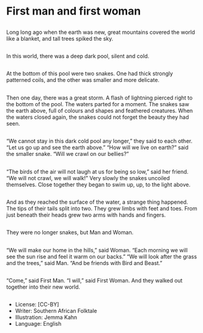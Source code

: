 # First man and first woman

##
Long long ago when the earth was new,
great mountains covered the world like a
blanket, and tall trees spiked the sky.

##
In this world, there was a deep dark pool, silent
and cold.

##
At the bottom of this pool were
two snakes.
One had thick strongly
patterned coils, and the other
was smaller and more delicate.

##
Then one day, there was a great storm.
A flash of lightning pierced right to the bottom
of the pool.
The waters parted for a moment.
The snakes saw the earth above, full of colours
and shapes and feathered creatures.
When the waters closed again, the snakes
could not forget the beauty they had seen.

##
“We cannot stay in this dark cold pool any longer,” they said to each other.
“Let us go up and see the earth above.”
“How will we live on earth?” said the smaller snake.
“Will we crawl on our bellies?”

##
“The birds of the air will not laugh at us for
being so low,” said her friend.
“We will not crawl, we will walk!”
Very slowly the snakes uncoiled themselves.
Close together they began to swim up, up, to
the light above.

##
And as they reached the surface of the water,
a strange thing happened.
The tips of their tails split into two.
They grew limbs with feet and toes.
From just beneath their heads grew two arms
with hands and fingers.

##
They were no longer snakes, but Man and Woman.

##
“We will make our home in the
hills,” said Woman. “Each
morning we will see the sun rise
and feel it warm on our backs.”
“We will look after the grass
and the trees,” said Man. “And
be friends with Bird and Beast.”

##
“Come,” said First Man.
“I will,” said First Woman.
And they walked out together into their new world.

##
* License: [CC-BY]
* Writer: Southern African Folktale
* Illustration: Jemma Kahn
* Language: English
